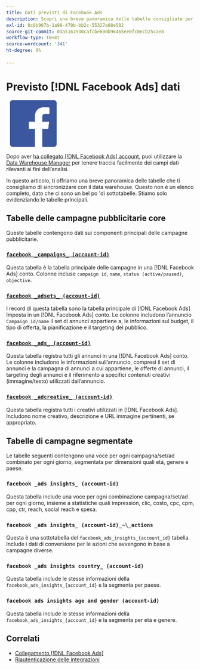 ```yaml
---
title: Dati previsti di Facebook Ads
description: Scopri una breve panoramica delle tabelle consigliate per la sincronizzazione con il data warehouse
exl-id: 0c8b907b-1a98-470b-bb2c-55327e88e502
source-git-commit: 03a5161930cafcbe600b96465ee0fc0ecb25cae8
workflow-type: tm+mt
source-wordcount: '341'
ht-degree: 0%

---
```


# Previsto [!DNL Facebook Ads] dati

![](../../../assets/Facebook_Logo.png)

Dopo aver [ha collegato [!DNL Facebook Ads] account](../integrations/facebook-ads.md), puoi utilizzare la [Data Warehouse Manager](../../../data-analyst/data-warehouse-mgr/tour-dwm.md) per tenere traccia facilmente dei campi dati rilevanti ai fini dell’analisi.

In questo articolo, ti offriamo una breve panoramica delle tabelle che ti consigliamo di sincronizzare con il data warehouse. Questo non è un elenco completo, dato che ci sono un bel po &#39;di sottotabelle. Stiamo solo evidenziando le tabelle principali.

## Tabelle delle campagne pubblicitarie core

Queste tabelle contengono dati sui componenti principali delle campagne pubblicitarie.

### [`facebook _campaigns_ (account-id)`](https://developers.facebook.com/docs/reference/ads-api/adcampaign/)

Questa tabella è la tabella principale delle campagne in una [!DNL Facebook Ads] conto. Colonne incluse `campaign id`, `name`, `status (active/paused)`, `objective`.

### [`facebook _adsets_ (account-id)`](https://developers.facebook.com/docs/marketing-api/reference/ad-campaign)

I record di questa tabella sono la tabella principale di [!DNL Facebook Ads] Imposta in un [!DNL Facebook Ads] conto. Le colonne includono l’annuncio `Campaign id/name` il set di annunci appartiene a, le informazioni sul budget, il tipo di offerta, la pianificazione e il targeting del pubblico.

### [`facebook _ads_ (account-id)`](https://developers.facebook.com/docs/reference/ads-api/adgroup/)

Questa tabella registra tutti gli annunci in una [!DNL Facebook Ads] conto. Le colonne includono le informazioni sull’annuncio, compresi il set di annunci e la campagna di annunci a cui appartiene, le offerte di annunci, il targeting degli annunci e il riferimento a specifici contenuti creativi (immagine/testo) utilizzati dall’annuncio.

### [`facebook _adcreative_ (account-id)`](https://developers.facebook.com/docs/reference/ads-api/adcreative/)

Questa tabella registra tutti i creativi utilizzati in [!DNL Facebook Ads]. Includono nome creativo, descrizione e URL immagine pertinenti, se appropriato.

## Tabelle di campagne segmentate

Le tabelle seguenti contengono una voce per ogni campagna/set/ad combinato per ogni giorno, segmentata per dimensioni quali età, genere e paese.

### `facebook _ads insights_ (account-id)`

Questa tabella include una voce per ogni combinazione campagna/set/ad per ogni giorno, insieme a statistiche quali impression, clic, costo, cpc, cpm, cpp, ctr, reach, social reach e spesa.

### `facebook _ads insights_ (account-id)_~\_actions`

Questa è una sottotabella del `facebook_ads_insights_{account_id}` tabella. Include i dati di conversione per le azioni che avvengono in base a campagne diverse.

### `facebook _ads insights country_ (account-id)`

Questa tabella include le stesse informazioni della `facebook_ads_insights_{account_id}` e la segmenta per paese.

### `facebook ads insights age and gender (account-id)`

Questa tabella include le stesse informazioni della `facebook_ads_insights_{account_id}` e la segmenta per età e genere.

## Correlati

* [Collegamento [!DNL Facebook Ads]](../integrations/facebook-ads.md)
* [Riautenticazione delle integrazioni](https://support.magento.com/hc/en-us/articles/360016733151-Reauthenticating-integrations)
